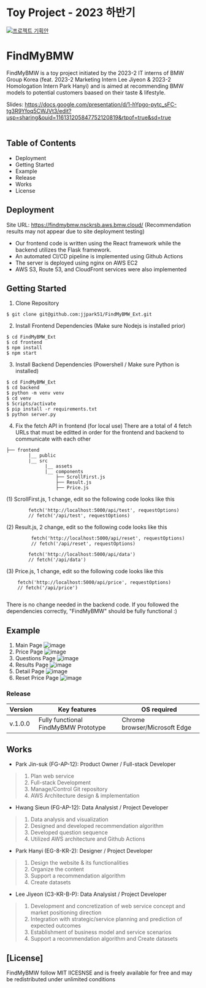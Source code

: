 # Toy Project - 2023 하반기
[![프로젝트 기획안](/img/project.png)](https://bmwgroupkor.sharepoint.com/:p:/t/Toyproject/EdcI8suchI5FsWRbPx-1EKYBaRkrNO-572FMPj8_sEh7fg?e=6YSZ3J)


# FindMyBMW 

FindMyBMW is a toy project initiated by the 2023-2 IT interns of BMW Group Korea (feat. 2023-2 Marketing Intern Lee Jiyeon & 2023-2 Homologation Intern Park Hanyi) and is aimed at recommending BMW models to potential customers baased on their taste & lifestyle.

Slides: https://docs.google.com/presentation/d/1-hYpgo-pytc_sFC-tg3R9Yfoq5CWJVt3/edit?usp=sharing&ouid=116131205847752120819&rtpof=true&sd=true
<br>
<br>

## Table of Contents
* Deployment
* Getting Started
* Example
* Release
* Works
* License

## Deployment

Site URL: https://findmybmw.nsckrsb.aws.bmw.cloud/ (Recommendation results may not appear due to site deployment testing)

* Our frontend code is written using the React framework while the backend utilizes the Flask framework. 
* An automated CI/CD pipeline is implemented using Github Actions
* The server is deployed using nginx on AWS EC2
* AWS S3, Route 53, and CloudFront services were also implemented


## Getting Started

1. Clone Repository
```shell script
$ git clone git@github.com:jjpark51/FindMyBMW_Ext.git
```

2. Install Frontend Dependencies (Make sure Nodejs is installed prior)
```shell script
$ cd FindMyBMW_Ext
$ cd frontend
$ npm install
$ npm start
```

3. Install Backend Dependencies (Powershell / Make sure Python is installed)
```shell script
$ cd FindMyBMW_Ext
$ cd backend
$ python -m venv venv
$ cd venv
$ Scripts/activate
$ pip install -r requirements.txt
$ python server.py
```

4. Fix the fetch API in frontend (for local use)
There are a total of 4 fetch URLs that must be editted in order for the frontend and backend to communicate with each other

```
├── frontend
        |__ public
        |__ src
              |__ assets
              |__ components
                  ├── ScrollFirst.js
                  ├── Result.js
                  ├── Price.js

```

(1) ScrollFirst.js, 1 change, edit so the following code looks like this
```
        fetch('http://localhost:5000/api/test', requestOptions)
        // fetch('/api/test', requestOptions)
```

(2) Result.js, 2 change, edit so the following code looks like this
```
         fetch('http://localhost:5000/api/reset', requestOptions)
         // fetch('/api/reset', requestOptions)
```
```
        fetch('http://localhost:5000/api/data')
        // fetch('/api/data')
```

(3) Price.js, 1 change, edit so the following code looks like this
```
    fetch('http://localhost:5000/api/price', requestOptions)
    // fetch('/api/price')
   
```

There is no change needed in the backend code.
If you followed the dependencies correctly, "FindMyBMW" should be fully functional :)

## Example

1. Main Page
![image](img/main.png)
2. Price Page
![image](img/price.png)
3. Questions Page
![image](img/question.png)
4. Results Page
![image](img/result.png)
5. Detail Page
![image](img/detail.png)
6. Reset Price Page
![image](img/reset.png)

### Release 

| Version  |       Key features                  | OS required                        |
| -------- | ------------------------------------| -----------------------------------|
|  v.1.0.0 | Fully functional FindMyBMW Prototype | Chrome browser/Microsoft Edge |


## Works

- Park Jin-suk (FG-AP-12): Product Owner / Full-stack Developer

> 1. Plan web service
> 2. Full-stack Development
> 3. Manage/Control Git repository
> 4. AWS Architecture design & implementation

- Hwang Sieun (FG-AP-12): Data Analysist / Project Developer

> 1.  Data analysis and visualization
> 2.  Designed and developed recommendation algorithm
> 3.  Developed question sequence
> 4.  Utilized AWS architecture and Github Actions

- Park Hanyi (EG-8-KR-2): Designer / Project Developer

> 1. Design the website & its functionalities
> 2. Organize the content
> 3. Support a recommendation algorithm
> 4. Create datasets

- Lee Jiyeon (C3-KR-B-P): Data Analysist / Project Developer

> 1. Development and concretization of web service concept and market positioning direction
> 2. Integration with strategic/service planning and prediction of expected outcomes
> 3. Establishment of business model and service scenarios
> 4. Support a recommendation algorithm and Create datasets


## [License]
FindMyBMW follow MIT lICESNSE and is freely available for free and may be redistributed under unlimited conditions

